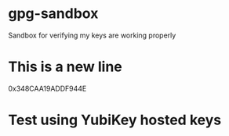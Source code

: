 # gpg-sandbox
Sandbox for verifying my keys are working properly

# This is a new line
0x348CAA19ADDF944E

# Test using YubiKey hosted keys
